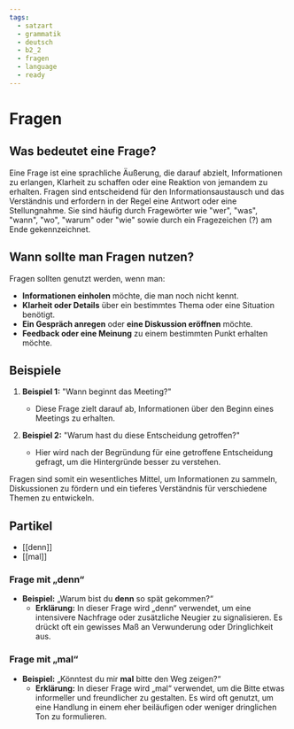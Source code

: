```yaml
---
tags:
  - satzart
  - grammatik
  - deutsch
  - b2_2
  - fragen
  - language
  - ready
---
```


# Fragen

## Was bedeutet eine Frage?

Eine Frage ist eine sprachliche Äußerung, die darauf abzielt, Informationen zu erlangen, Klarheit zu schaffen oder eine Reaktion von jemandem zu erhalten. Fragen sind entscheidend für den Informationsaustausch und das Verständnis und erfordern in der Regel eine Antwort oder eine Stellungnahme. Sie sind häufig durch Fragewörter wie "wer", "was", "wann", "wo", "warum" oder "wie" sowie durch ein Fragezeichen (?) am Ende gekennzeichnet.

## Wann sollte man Fragen nutzen?

Fragen sollten genutzt werden, wenn man:

- **Informationen einholen** möchte, die man noch nicht kennt.
- **Klarheit oder Details** über ein bestimmtes Thema oder eine Situation benötigt.
- **Ein Gespräch anregen** oder **eine Diskussion eröffnen** möchte.
- **Feedback oder eine Meinung** zu einem bestimmten Punkt erhalten möchte.

## Beispiele

1. **Beispiel 1:** "Wann beginnt das Meeting?"
   - Diese Frage zielt darauf ab, Informationen über den Beginn eines Meetings zu erhalten.

2. **Beispiel 2:** "Warum hast du diese Entscheidung getroffen?"
   - Hier wird nach der Begründung für eine getroffene Entscheidung gefragt, um die Hintergründe besser zu verstehen.

Fragen sind somit ein wesentliches Mittel, um Informationen zu sammeln, Diskussionen zu fördern und ein tieferes Verständnis für verschiedene Themen zu entwickeln.

## Partikel

- [[denn]]
- [[mal]]

### Frage mit „denn“

- **Beispiel:** „Warum bist du **denn** so spät gekommen?“
  - **Erklärung:** In dieser Frage wird „denn“ verwendet, um eine intensivere Nachfrage oder zusätzliche Neugier zu signalisieren. Es drückt oft ein gewisses Maß an Verwunderung oder Dringlichkeit aus.

### Frage mit „mal“

- **Beispiel:** „Könntest du mir **mal** bitte den Weg zeigen?“
  - **Erklärung:** In dieser Frage wird „mal“ verwendet, um die Bitte etwas informeller und freundlicher zu gestalten. Es wird oft genutzt, um eine Handlung in einem eher beiläufigen oder weniger dringlichen Ton zu formulieren.
